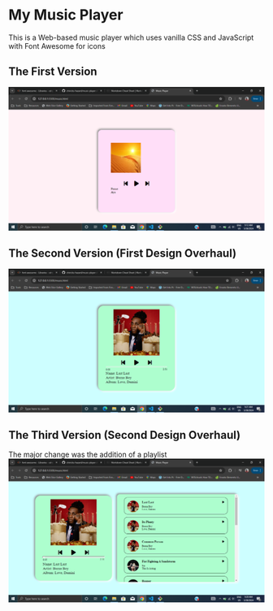 # My Music Player

This is a Web-based music player which uses vanilla CSS and JavaScript with Font Awesome for icons

## The First Version
![The first version](doc-pics/v1.PNG)

## The Second Version (First Design Overhaul)
![The second version](doc-pics/v2.PNG)

## The Third Version (Second Design Overhaul)
The major change was the addition of a playlist
![The third version](doc-pics/v3.PNG)
